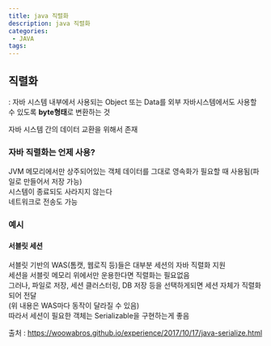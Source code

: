 ```yaml
---
title: java 직렬화
description: java 직렬화  
categories:
 - JAVA
tags:
---  
```

## 직렬화  
: 자바 시스템 내부에서 사용되는 Object 또는 Data를 외부 자바시스템에서도 사용할 수 있도록 **byte형태**로 변환하는 것  

자바 시스템 간의 데이터 교환을 위해서 존재  

### 자바 직렬화는 언제 사용?  
JVM 메모리에서만 상주되어있는 객체 데이터를 그대로 영속화가 필요할 때 사용됨(파일로 만들어서 저장 가능)  
시스템이 종료되도 사라지지 않는다  
네트워크로 전송도 가능  

### 예시  
#### 서블릿 세션  
서블릿 기반의 WAS(톰캣, 웹로직 등)들은 대부분 세션의 자바 직렬화 지원  
세션을 서블릿 메모리 위에서만 운용한다면 직렬화는 필요없음  
그러나, 파일로 저장, 세션 클러스터링, DB 저장 등을 선택하게되면 세션 자체가 직렬화되어 전달  
(위 내용은 WAS마다 동작이 달라질 수 있음)  
따라서 세션이 필요한 객체는 Serializable을 구현하는게 좋음  

출처 : https://woowabros.github.io/experience/2017/10/17/java-serialize.html
